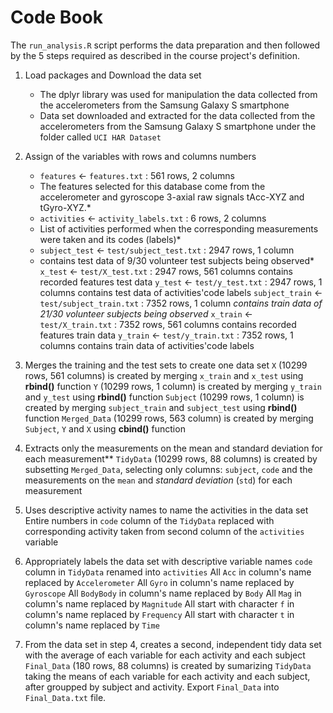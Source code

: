 # Code Book

The `run_analysis.R` script performs the data preparation and then followed by the 5 steps required as described in the course project's definition.

1. Load packages and Download the data set
     + The dplyr library was used for manipulation the data collected from the accelerometers from the Samsung Galaxy S smartphone
     + Data set downloaded and extracted for the data collected from the accelerometers from the Samsung Galaxy S smartphone under the folder called `UCI HAR Dataset`

2.  Assign of the variables with rows and columns numbers 
     + `features` <- `features.txt` : 561 rows, 2 columns 
     + The features selected for this database come from the accelerometer and gyroscope 3-axial raw signals tAcc-XYZ and tGyro-XYZ.*
     + `activities` <- `activity_labels.txt` : 6 rows, 2 columns 
     +  List of activities performed when the corresponding measurements were taken and its codes (labels)*
     + `subject_test` <- `test/subject_test.txt` : 2947 rows, 1 column 
      + contains test data of 9/30 volunteer test subjects being observed*
     `x_test` <- `test/X_test.txt` : 2947 rows, 561 columns 
        contains recorded features test data
     `y_test` <- `test/y_test.txt` : 2947 rows, 1 columns 
        contains test data of activities'code labels
     `subject_train` <- `test/subject_train.txt` : 7352 rows, 1 column 
        *contains train data of 21/30 volunteer subjects being observed*
     `x_train` <- `test/X_train.txt` : 7352 rows, 561 columns
        contains recorded features train data
     `y_train` <- `test/y_train.txt` : 7352 rows, 1 columns 
        contains train data of activities'code labels

3. Merges the training and the test sets to create one data set
     `X` (10299 rows, 561 columns) is created by merging `x_train` and `x_test` using **rbind()** function
     `Y` (10299 rows, 1 column) is created by merging `y_train` and `y_test` using **rbind()** function
     `Subject` (10299 rows, 1 column) is created by merging `subject_train` and `subject_test` using **rbind()** function
     `Merged_Data` (10299 rows, 563 column) is created by merging `Subject`, `Y` and `X` using **cbind()** function
   
4. Extracts only the measurements on the mean and standard deviation for each measurement**
     `TidyData` (10299 rows, 88 columns) is created by subsetting `Merged_Data`, selecting only columns: `subject`, `code` and the measurements on the `mean` and               *standard deviation* (`std`) for each measurement

5. Uses descriptive activity names to name the activities in the data set
     Entire numbers in `code` column of the `TidyData` replaced with corresponding activity taken from second column of the `activities` variable

6. Appropriately labels the data set with descriptive variable names
     `code` column in `TidyData` renamed into `activities`
      All `Acc` in column's name replaced by `Accelerometer`
      All `Gyro` in column's name replaced by `Gyroscope`
      All `BodyBody` in column's name replaced by `Body`
      All `Mag` in column's name replaced by `Magnitude`
      All start with character `f` in column's name replaced by `Frequency`
      All start with character `t` in column's name replaced by `Time`

7. From the data set in step 4, creates a second, independent tidy data set with the average of each variable for each activity and each subject
     `Final_Data` (180 rows, 88 columns) is created by sumarizing `TidyData` taking the means of each variable for each activity and each subject, after groupped by subject and activity.
     Export `Final_Data` into `Final_Data.txt` file.
